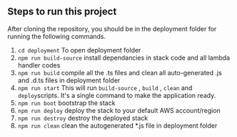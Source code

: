 ## Steps to run this project

After cloning the repository,
you should be in the deployment folder for running the following commands.

1. `cd deployment` To open deployment folder
2. `npm run build-source` install dependancies in stack code and all lambda handler codes
3. `npm run build` compile all the .ts files and clean all auto-generated .js and .d.ts files in deployment folder
4. `npm run start` This will run `build-source` , `build` , `clean` and `deploy`scripts. It's a single command to make the application ready.
5. `npm run boot` bootstrap the stack
6. `npm run deploy` deploy the stack to your default AWS account/region
7. `npm run destroy` destroy the deployed stack
8. `npm run clean` clean the autogenerated \*.js file in deployment folder


